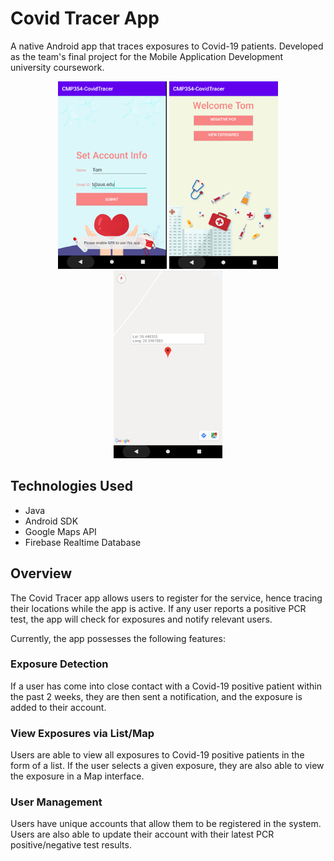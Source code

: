 # Covid Tracer App

A native Android app that traces exposures to Covid-19 patients. Developed as the team's final project for the Mobile Application Development university coursework.

<p align="center">
  <img src="https://github.com/AHB99/covid-tracer-app-cmp354/blob/master/ghimages/login.png" height="300" />
  <img src="https://github.com/AHB99/covid-tracer-app-cmp354/blob/master/ghimages/home.png" height="300" />
  <img src="https://github.com/AHB99/covid-tracer-app-cmp354/blob/master/ghimages/detection.png" height="300" />
</p>

## Technologies Used
* Java
* Android SDK
* Google Maps API
* Firebase Realtime Database

## Overview

The Covid Tracer app allows users to register for the service, hence tracing their locations while the app is active. If any user reports a positive PCR test, the app will check for exposures and notify relevant users.

Currently, the app possesses the following features:

### Exposure Detection

If a user has come into close contact with a Covid-19 positive patient within the past 2 weeks, they are then sent a notification, and the exposure is added to their account.

### View Exposures via List/Map

Users are able to view all exposures to Covid-19 positive patients in the form of a list. If the user selects a given exposure, they are also able to view the exposure in a Map interface.

### User Management

Users have unique accounts that allow them to be registered in the system. Users are also able to update their account with their latest PCR positive/negative test results.

